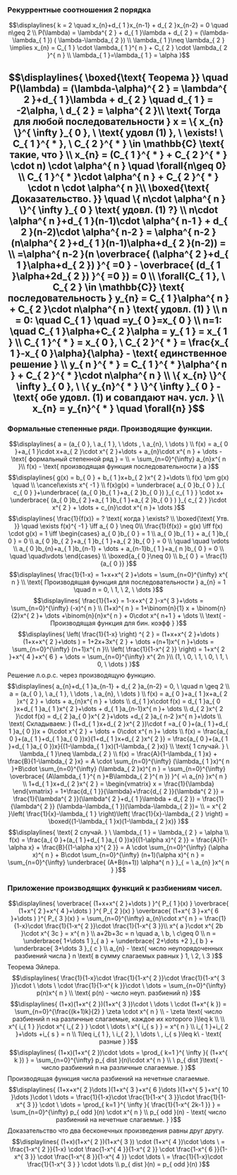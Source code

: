 ### Рекуррентные соотношения 2 порядка
$$\displaylines{
k = 2 \quad x_{n}+d_{ 1 }x_{n-1} + d_{ 2 }x_{n-2} = 0 \quad n\geq 2 \\
P(\lambda) = \lambda^{ 2 } + d_{ 1 }\lambda + d_{ 2 } = (\lambda-\lambda_{ 1 }) ( \lambda-\lambda_{ 2 }) \\
\lambda_{ 1 }\neq \lambda_{ 2 } \implies x_{n} = C_{ 1 } \cdot  \lambda_{ 1 }^{ n } + C_{ 2 } \cdot  \lambda_{ 2 }^{ n } \\
\lambda_{ 1 }=\lambda_{ 1 } = \alpha
}$$

$$\displaylines{
\boxed{\text{ Теорема }} \quad P(\lambda) = (\lambda-\alpha)^{ 2 } = \lambda^{ 2 }+d_{ 1 }\lambda + d_{ 2 } \quad d_{ 1 } = -2\alpha, \ d_{ 2 } = \alpha^{ 2 }\\
\text{ Тогда для любой последовательности  } x = \{ x_{n} \}^{ \infty }_{ 0 }, \ \text{ удовл (1) }, \ \exists! \ C_{ 1 }^{ * }, \ C_{ 2 }^{ * } \in \mathbb{C} \text{ такие, что } \\
x_{n} = (C_{ 1 }^{ * } + C_{ 2 }^{ * } \cdot  n) \cdot  \alpha^{ n } \quad \forall{n\geq 0} \\
C_{ 1 }^{ * }\cdot \alpha^{ n } + C_{ 2 }^{ * } \cdot  n \cdot \alpha^{ n }\\
\boxed{\text{ Доказательство. }} \quad \{ n\cdot \alpha^{ n } \}^{ \infty }_{ 0 } \text{ удовл. (1) ?} \\
n\cdot \alpha^{ n }+d_{ 1 }(n-1)\cdot \alpha^{ n-1 } + d_{ 2 }(n-2)\cdot \alpha^{ n-2 } = \alpha^{ n-2 }(n\alpha^{ 2 }+d_{ 1 }(n-1)\alpha+d_{ 2 }(n-2)) = \\
=\alpha^{ n-2 }(n \overbrace{ (\alpha^{ 2 }+d_{ 1 }\alpha+d_{ 2 }) }^{ =0 } - \overbrace{ (d_{ 1 }\alpha+2d_{ 2 }) }^{ =0 }) = 0 \\
\forall{C_{ 1 }, \ C_{ 2 } \in \mathbb{C}} \text{ последовательность } y_{n} = C_{ 1 }\alpha^{ n } + C_{ 2 }\cdot n\alpha^{ n } \text{ удовл. (1) } \\
n = 0: \quad C_{ 1 } \quad =y_{ 0 }=x_{ 0 } \\
n=1: \quad C_{ 1 }\alpha+C_{ 2 }\alpha  = y_{ 1 } = x_{ 1 } \\
C_{ 1 }^{ * } = x_{ 0 }, \  C_{ 2 }^{ * } = \frac{x_{ 1 }-x_{ 0 }\alpha}{\alpha} - \text{ единственное решение } \\
y_{ n }^{ * } = C_{ 1 }^{ * }\alpha^{ n } + C_{ 2 }^{ * }\cdot n\alpha^{ n } \\
\{ x_{n} \}^{ \infty }_{ 0 }, \ \{ y_{n}^{ * } \}^{ \infty }_{ 0 } - \text{ обе удовл. (1) и совапдают нач. усл. } \\
x_{n} = y_{n}^{ * } \quad \forall{n}
}$$
---
### Формальные степенные ряди. Производящие функции.
$$\displaylines{
a = (a_{ 0 }, \ a_{ 1 }, \ \dots , \ a_{n}, \ \dots ) \\
f(x) = a_{ 0 }+a_{ 1 }\cdot x+a_{ 2 }\cdot x^{ 2 }+\dots + a_{n}\cdot x^{ n } + \dots - \text{ формальный степенной ряд }  = \\
= \sum_{n=0}^{\infty} a_{n}x^{ n }\\
f(x) - \text{ производящая функция последовательности  } a
}$$
$$\displaylines{
g(x) = b_{ 0 } + b_{ 1 }x+b_{ 2 }x^{ 2 }+\dots \\
f(x) \pm g(x) \quad \\ \cancel\exists x^{ -1 } \\ f(x)g(x) = \underbrace{ a_{ 0 }b_{ 0 } }_{ c_{ 0 } }+\underbrace{ (a_{ 0 }b_{ 1 }+a_{ 2 }b_{ 0 }) }_{ c_{ 1 } } \cdot x+ \underbrace{ (a_{ 0 }b_{ 2 }+a_{ 1 }b_{ 1 }+a_{ 2 }b_{ 0 } ) }_{ c_{ 2 } }\cdot x^{ 2 } + \dots + c_{n}\cdot x^{ n }+ \dots 
}$$
$$\displaylines{
\frac{1}{f(x)} = ? \text{ когда } \exists? \\
\boxed{\text{ Утв. }} \quad \exists f(x)^{ -1 } \iff a_{ 0 } \neq  0\\ 
\frac{1}{f(x)} = g(x) \iff  f(x) \cdot g(x) = 1 \iff  \begin{cases}
a_{ 0 }b_{ 0 } = 1 \\
a_{ 0 }b_{ 1 } + a_{ 1 }b_{ 0 } = 0 \\ 
a_{ 0 }b_{ 2 }+a_{ 1 }b_{ 1 }+a_{ 2 }b_{ 0 } = 0 \\
\quad \quad \vdots  \\
a_{ 0 }b_{n}+a_{ 1 }b_{n-1} + \dots  + a_{n-1}b_{ 1 }+a_{ n }b_{ 0 } = 0  \\
\quad \quad\vdots
\end{cases} \\
\boxed{a_{ 0 }\neq 0} \\
b_{ 0 } = \frac{1}{a_{ 0 }} 
}$$
$$\displaylines{
\frac{1}{1-x} = 1+x+x^{ 2 }+\dots = \sum_{n=0}^{\infty} x^{ n } \\
\text{ Производящая функция для последовательности  } a_{n} = 1 \quad n = 0, \ 1, \ 2, \ \dots 
}$$
$$\displaylines{
\frac{1}{1+x} = 1-x+x^{ 2 }-x^{ 3 }+\dots = \sum_{n=0}^{\infty} (-x)^{ n } \\
(1+x)^{ n } = 1+\binom{n}{1} x + \binom{n}{2}x^{ 2 }+ \dots +\binom{n}{n}x^{ n } + 0\cdot x^{ n+1 } + \dots  \\
\text{ - Производящая функция для бин. коэфф } 
}$$
$$\displaylines{
\left( \frac{1}{1-x} \right)  ^{ 2 } = (1+x+x^{ 2 }+\dots )(1+x+x^{ 2 }+\dots ) = 1+2x+3x^{ 2 } + \dots +(n+1)x^{ n }+\dots = \sum_{n=0}^{\infty} (n+1)x^{ n }\\
\left( \frac{1}{1-x^{ 2 }} \right) = 1+x^{ 2 }+x^{ 4 }+x^{ 6 } + \dots = \sum_{n=0}^{\infty} x^{ 2n }\\
(1, \ 0, \ 1, \ 0, \ 1, \ 0, \ \dots )
}$$
Решение л.о.р.с. через производящую функцию.
$$\displaylines{
a_{n}+d_{ 1 }a_{n-1} + d_{ 2 }a_{n-2} = 0, \  \quad n \geq 2 \\
a = (a_{ 0 }, \ a_{ 1 }, \ \dots , \ a_{n}, \ \dots ) \\
f(x) = a_{ 0 }+a_{ 1 }x+a_{ 2 }x^{ 2 } + \dots + a_{n}x^{ n } + \dots \\
d_{ 1 }x\cdot f(x) = d_{ 1 }a_{ 0 }x+d_{ 1 }a_{ 1 }x^{ 2 }+\dots + d_{ 1 }a_{n-1}x^{ n }+ \dots \\
d_{ 2 }x^{ 2 }\cdot f(x) = d_{ 2 }a_{ 0 }x^{ 2 }+\dots +d_{ 2 }a_{ n-2 }x^{ n }+\dots \\
\text{ Складываем: } (1+d_{ 1 }x+d_{ 2 }x^{ 2 })\cdot f =a_{ 0 }+(a_{ 1 }+d_{ 1 }a_{ 0 })x + 0\cdot x^{ 2 } + \dots + 0\cdot x^{ n }+ \dots \\
f(x) = \frac{a_{ 0 }+(a_{ 1 }+d_{ 1 }a_{ 0 })x}{1+d_{ 1 }x+d_{ 2 }x^{ 2 }} = \frac{a_{ 0 }+(a_{ 1 }+d_{ 1 }a_{ 0 })x}{(1-\lambda_{ 1 }x)(1-\lambda_{ 2 }x)} \\
\text{ 1 случай. } \  \lambda_{ 1 }\neq \lambda_{ 2 } \\
f(x) = \frac{A}{1-\lambda_{ 1 }x} + \frac{B}{1-\lambda_{ 2 }x} = A \cdot  \sum_{n=0}^{\infty} (\lambda_{ 1 }x)^{ n }+B\cdot \sum_{n=0}^{\infty} (\lambda_{ 2 }x)^{ n } = \sum_{n=0}^{\infty} \overbrace{ (A\lambda_{ 1 }^{ n }+B\lambda_{ 2 }^{ n }) }^{ =\ a_{n} }x^{ n } 
\\
1+d_{ 1 }x+d_{ 2 }x^{ 2 } = \begin{vmatrix}
x = \frac{1}{\lambda}
\end{vmatrix}  = 1+\frac{d_{ 1 }}{\lambda}+\frac{d_{ 2 }}{\lambda^{ 2 }} = \frac{1}{\lambda^{ 2 }}(\lambda^{ 2 }+d_{ 1 }\lambda + d_{ 2 })  = \frac{1}{\lambda^{ 2 }} (\lambda-\lambda_{ 1 })(\lambda-\lambda_{ 2 })= \\ = x^{ 2 }\left( \frac{1}{x}-\lambda_{ 1 } \right)\left( \frac{1}{x}-\lambda_{ 2 } \right) = \boxed{(1-\lambda_{ 1 }x)(1-\lambda_{ 2 }x)}
}$$
$$\displaylines{
\text{ 2 случай. } \ \lambda_{ 1 } = \lambda_{ 2 } = \alpha \\
f(x) = \frac{a_{ 0 }+(a_{ 1 }+d_{ 1 }a_{ 0 })x}{(1-\alpha x)^{ 2 }} = \frac{A}{1-\alpha x} + \frac{B}{(1-\alpha x)^{ 2 }} = A \cdot  \sum_{n=0}^{\infty} (\alpha x)^{ n } + B\cdot \sum_{n=0}^{\infty} (n+1)(\alpha x)^{ n } = \sum_{n=0}^{\infty} \underbrace{ (A+B(n+1)) \alpha^{ n } }_{ = \ a_{n} }x^{ n }  
}$$
### Приложение производящих функций к разбиениям чисел.
$$\displaylines{
\overbrace{ (1+x+x^{ 2 }+\dots ) }^{ P_{ 1 }(x) } \overbrace{ (1+x^{ 2 }+x^{ 4 }+\dots ) }^{ P_{ 2 }(x) } \overbrace{ (1+x^{ 3 }+x^{ 6 }+\dots ) }^{ P_{ 3 }(x) } = \sum_{n=0}^{\infty} a_{n}\cdot x^{ n } = \frac{1}{1-x}\cdot \frac{1}{1-x^{ 2 }}\cdot \frac{1}{1-x^{ 3 }}\\
x^{ a }\cdot x^{ 2b }\cdot x^{ 3c } = x^{ n } \\
a+2b+3c = n \quad a, \ b, \ c\geq 0 \\
n = \underbrace{ 1+\dots 1 }_{ a } + \underbrace{ 2+\dots +2 }_{ b } + \underbrace{ 3+\dots 3 }_{ c } \\
a_{n} - \text{ число неупорядоченных разбиений числа  } n \text{ в сумму слагаемых равных } 1, \ 2, \ 3
}$$
Теорема Эйлера.
$$\displaylines{
\frac{1}{1-x}\cdot \frac{1}{1-x^{ 2 }}\cdot \frac{1}{1-x^{ 3 }}\cdot \ \dots \ \cdot \frac{1}{1-x^{ k }}\cdot \ \dots = \sum_{n=0}^{\infty} p(n)x^{ n } \\
\text{ p(n) - число неуп. разбиений n}
}$$
$$\displaylines{
(1+x)(1+x^{ 2 })(1+x^{ 3 })\cdot \ \dots \ \cdot (1+x^{ k }) = \sum_{n=0}^{\frac{(k+1)k}{2} } \zeta \cdot x^{ n } \\ - \zeta \text{ число разбиений n на различные слагаемые, каждое их которого  }\leq k \\ \\
x^{ i_{ 1 } }\cdot x^{ i_{ 2 } } \cdot \ \dots \ x^{ i_{ s } } = x^{ n } \\
i_{ 1 }+i_{ 2 }+\dots +i_{ s } = n \\
1\leq  i_{ 1 }, \ i_{ 2 }, \ \dots \ , i_{ s }\leq k\ - \text{ разные } 
}$$
$$\displaylines{
(1+x)(1+x^{ 2 })\cdot \dots  = \prod_{ k=1 }^{ \infty }{ (1+x^{ k }) } = \sum_{n=0}^{\infty} p_{ dist }(n)\cdot x^{ n } \\
\ p_{ dist }\text{ -число разбиений n на различные слагаемые. } 
}$$
Производящая функция числа разбиений на нечетные слагаемые.
$$\displaylines{
(1+x+x^{ 2 }\dots )(1+x^{ 3 }+x^{ 6 }\dots )(1+x^{ 5 }+x^{ 10 }\dots )\cdot \ \dots  = \frac{1}{1-x}\cdot \frac{1}{1-x^{ 3 }}\cdot \frac{1}{1-x^{ 3 }} \cdot \ \dots = \prod_{ k=1 }^{ \infty }{ \frac{1}{1-x^{ 2k-1 }} } = \sum_{n=0}^{\infty} p_{ odd }(n) \cdot  x^{ n } \\
p_{ odd }(n) - \text{ число разбиений на нечетные слагаемые. }
}$$
Доказательство что два бесконечных произведения равны друг другу.
$$\displaylines{
(1+x)(1+x^{ 2 })(1+x^{ 3 }) \cdot (1+x^{ 4 })\cdot  \dots \ = \frac{1-x^{ 2 }}{1-x} \cdot  \frac{1-x^{ 4 }}{1-x^{ 2 }} \cdot  \frac{1-x^{ 6 }}{1-x^{ 3 }} \cdot  \frac{1-x^{ 8 }}{1-x^{ 4 }} \cdot \dots \ = \frac{1}{1-x}\cdot \frac{1}{1-x^{ 3 } } \cdot \dots \\
p_{ dist }(n) = p_{ odd }(n)
}$$
